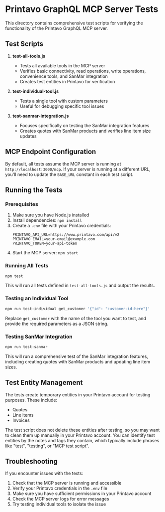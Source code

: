 # Printavo GraphQL MCP Server Tests

This directory contains comprehensive test scripts for verifying the functionality of the Printavo GraphQL MCP server.

## Test Scripts

1. **test-all-tools.js**
   - Tests all available tools in the MCP server
   - Verifies basic connectivity, read operations, write operations, convenience tools, and SanMar integration
   - Creates test entities in Printavo for verification

2. **test-individual-tool.js**
   - Tests a single tool with custom parameters
   - Useful for debugging specific tool issues

3. **test-sanmar-integration.js**
   - Focuses specifically on testing the SanMar integration features
   - Creates quotes with SanMar products and verifies line item size updates

## MCP Endpoint Configuration

By default, all tests assume the MCP server is running at `http://localhost:3000/mcp`. If your server is running at a different URL, you'll need to update the `BASE_URL` constant in each test script.

## Running the Tests

### Prerequisites

1. Make sure you have Node.js installed
2. Install dependencies: `npm install`
3. Create a `.env` file with your Printavo credentials:
   ```
   PRINTAVO_API_URL=https://www.printavo.com/api/v2
   PRINTAVO_EMAIL=your-email@example.com
   PRINTAVO_TOKEN=your-api-token
   ```
4. Start the MCP server: `npm start`

### Running All Tests

```bash
npm test
```

This will run all tests defined in `test-all-tools.js` and output the results.

### Testing an Individual Tool

```bash
npm run test:individual get_customer '{"id": "customer-id-here"}'
```

Replace `get_customer` with the name of the tool you want to test, and provide the required parameters as a JSON string.

### Testing SanMar Integration

```bash
npm run test:sanmar
```

This will run a comprehensive test of the SanMar integration features, including creating quotes with SanMar products and updating line item sizes.

## Test Entity Management

The tests create temporary entities in your Printavo account for testing purposes. These include:

- Quotes
- Line items
- Invoices

The test script does not delete these entities after testing, so you may want to clean them up manually in your Printavo account. You can identify test entities by the notes and tags they contain, which typically include phrases like "test", "testing", or "MCP test script".

## Troubleshooting

If you encounter issues with the tests:

1. Check that the MCP server is running and accessible
2. Verify your Printavo credentials in the `.env` file
3. Make sure you have sufficient permissions in your Printavo account
4. Check the MCP server logs for error messages
5. Try testing individual tools to isolate the issue 